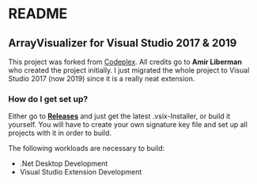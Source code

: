 # README #

## ArrayVisualizer for Visual Studio 2017 & 2019 ##

This project was forked from [Codeplex](http://arrayvisualizer.codeplex.com/). All credits go to **Amir Liberman** who created the project initially.
I just migrated the whole project to Visual Studio 2017 (now 2019) since it is a really neat extension.

### How do I get set up? ###

Either go to **[Releases](https://github.com/Skyppid/Array-Visualizer/releases)** and just get the latest .vsix-Installer, or build it yourself.
You will have to create your own signature key file and set up all projects with it in order to build.

The following workloads are necessary to build:
* .Net Desktop Development
* Visual Studio Extension Development
